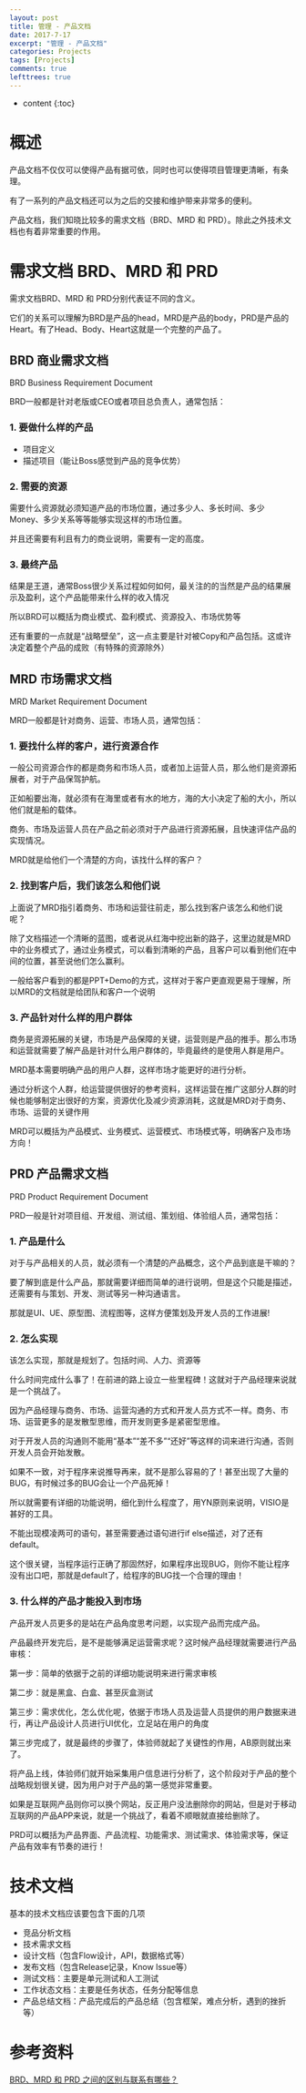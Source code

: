 ```yaml
---
layout: post
title: 管理 - 产品文档 
date: 2017-7-17
excerpt: "管理 - 产品文档"
categories: Projects
tags: [Projects]
comments: true
lefttrees: true
---
```


* content
{:toc}



# 概述

产品文档不仅仅可以使得产品有据可依，同时也可以使得项目管理更清晰，有条理。

有了一系列的产品文档还可以为之后的交接和维护带来非常多的便利。

产品文档，我们知晓比较多的需求文档（BRD、MRD 和 PRD）。除此之外技术文档也有着非常重要的作用。

# 需求文档 BRD、MRD 和 PRD

需求文档BRD、MRD 和 PRD分别代表证不同的含义。

它们的关系可以理解为BRD是产品的head，MRD是产品的body，PRD是产品的Heart。有了Head、Body、Heart这就是一个完整的产品了。

## BRD 商业需求文档

BRD Business Requirement Document 

BRD一般都是针对老版或CEO或者项目总负责人，通常包括：

### 1. 要做什么样的产品

- 项目定义
- 描述项目（能让Boss感觉到产品的竞争优势）

### 2. 需要的资源

需要什么资源就必须知道产品的市场位置，通过多少人、多长时间、多少Money、多少关系等等能够实现这样的市场位置。

并且还需要有利且有力的商业说明，需要有一定的高度。

### 3. 最终产品

结果是王道，通常Boss很少关系过程如何如何，最关注的的当然是产品的结果展示及盈利，这个产品能带来什么样的收入情况

所以BRD可以概括为商业模式、盈利模式、资源投入、市场优势等

还有重要的一点就是“战略壁垒”，这一点主要是针对被Copy和产品包括。这或许决定着整个产品的成败（有特殊的资源除外）

## MRD 市场需求文档

MRD Market Requirement Document

MRD一般都是针对商务、运营、市场人员，通常包括：

### 1. 要找什么样的客户，进行资源合作

一般公司资源合作的都是商务和市场人员，或者加上运营人员，那么他们是资源拓展者，对于产品保驾护航。

正如船要出海，就必须有在海里或者有水的地方，海的大小决定了船的大小，所以他们就是船的载体。

商务、市场及运营人员在产品之前必须对于产品进行资源拓展，且快速评估产品的实现情况。

MRD就是给他们一个清楚的方向，该找什么样的客户？

### 2. 找到客户后，我们该怎么和他们说

上面说了MRD指引着商务、市场和运营往前走，那么找到客户该怎么和他们说呢？

除了文档描述一个清晰的蓝图，或者说从红海中挖出新的路子，这里边就是MRD中的业务模式了，通过业务模式，可以看到清晰的产品，且客户可以看到他们在中间的位置，甚至说他们怎么赢利。

一般给客户看到的都是PPT+Demo的方式，这样对于客户更直观更易于理解，所以MRD的文档就是给团队和客户一个说明

### 3. 产品针对什么样的用户群体

商务是资源拓展的关键，市场是产品保障的关键，运营则是产品的推手。那么市场和运营就需要了解产品是针对什么用户群体的，毕竟最终的是使用人群是用户。

MRD基本需要明确产品的用户人群，这样市场才能更好的进行分析。

通过分析这个人群，给运营提供很好的参考资料，这样运营在推广这部分人群的时候也能够制定出很好的方案，资源优化及减少资源消耗，这就是MRD对于商务、市场、运营的关键作用

MRD可以概括为产品模式、业务模式、运营模式、市场模式等，明确客户及市场方向！

## PRD 产品需求文档

PRD Product Requirement Document

PRD一般是针对项目组、开发组、测试组、策划组、体验组人员，通常包括：

### 1. 产品是什么

对于与产品相关的人员，就必须有一个清楚的产品概念，这个产品到底是干嘛的？

要了解到底是什么产品，那就需要详细而简单的进行说明，但是这个只能是描述，还需要有与策划、开发、测试等另一种沟通语言。

那就是UI、UE、原型图、流程图等，这样方便策划及开发人员的工作进展!

### 2. 怎么实现

该怎么实现，那就是规划了。包括时间、人力、资源等

什么时间完成什么事了！在前进的路上设立一些里程碑！这就对于产品经理来说就是一个挑战了。

因为产品经理与商务、市场、运营沟通的方式和开发人员方式不一样。商务、市场、运营更多的是发散型思维，而开发则更多是紧密型思维。

对于开发人员的沟通则不能用“基本”“差不多”“还好”等这样的词来进行沟通，否则开发人员会开始发散。

如果不一致，对于程序来说推导再来，就不是那么容易的了！甚至出现了大量的BUG，有时候过多的BUG会让一个产品死掉！     

所以就需要有详细的功能说明，细化到什么程度了，用YN原则来说明，VISIO是甚好的工具。

不能出现模凌两可的语句，甚至需要通过语句进行if else描述，对了还有default。

这个很关键，当程序运行正确了那固然好，如果程序出现BUG，则你不能让程序没有出口吧，那就是default了，给程序的BUG找一个合理的理由！

### 3. 什么样的产品才能投入到市场     

产品开发人员更多的是站在产品角度思考问题，以实现产品而完成产品。

产品最终开发完后，是不是能够满足运营需求呢？这时候产品经理就需要进行产品审核：

第一步：简单的依据于之前的详细功能说明来进行需求审核

第二步：就是黑盒、白盒、甚至灰盒测试

第三步：需求优化，怎么优化呢，依据于市场人员及运营人员提供的用户数据来进行，再让产品设计人员进行UI优化，立足站在用户的角度

第三步完成了，就是最终的步骤了，体验师就起了关键性的作用，AB原则就出来了。

将产品上线，体验师们就开始采集用户信息进行分析了，这个阶段对于产品的整个战略规划很关键，因为用户对于产品的第一感觉非常重要。

如果是互联网产品则你可以换个网站，反正用户没法删除你的网站，但是对于移动互联网的产品APP来说，就是一个挑战了，看着不顺眼就直接给删除了。

PRD可以概括为产品界面、产品流程、功能需求、测试需求、体验需求等，保证产品有效率有节奏的进行！

# 技术文档

基本的技术文档应该要包含下面的几项

- 竞品分析文档
- 技术需求文档
- 设计文档（包含Flow设计，API，数据格式等）
- 发布文档（包含Release记录，Know Issue等）
- 测试文档：主要是单元测试和人工测试
- 工作状态文档：主要是任务状态，任务分配等信息
- 产品总结文档：产品完成后的产品总结（包含框架，难点分析，遇到的挫折等）


# 参考资料

[BRD、MRD 和 PRD 之间的区别与联系有哪些？](https://www.zhihu.com/question/19655491/answer/49122402)
